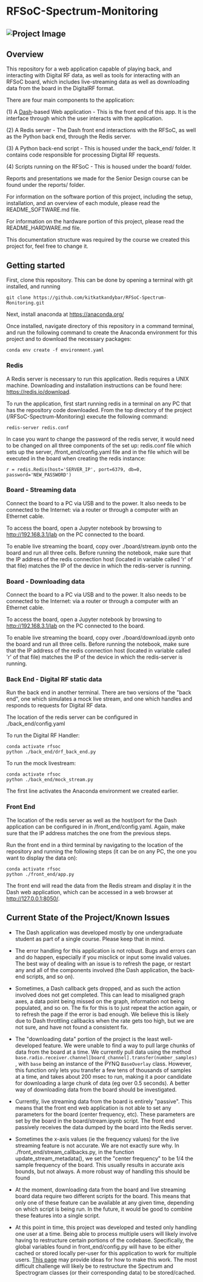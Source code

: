 # RFSoC-Spectrum-Monitoring

![Project Image](https://www.rfsoc-pynq.io/images/01_rfsoc_2x2_t.png)
---


## Overview

This repository for a web application capable of playing back, and interacting with Digital RF data, as well as tools for interacting with an RFSoC board, which includes live-streaming data as well as downloading data from the board in the DigitalRF format. 

There are four main components to the application:

(1) A [Dash](http://dash.plotly.com/)-based Web application - This is the front end of this app. It is the interface through which the user interacts with the application. 

(2) A Redis server - The Dash front end interactions with the RFSoC, as well as the Python back end, through the Redis server.

(3) A Python back-end script - This is housed under the back_end/ folder. It contains code responsible for processing Digital RF requests.

(4) Scripts running on the RFSoC - This is housed under the board/ folder.
 
Reports and presentations we made for the Senior Design course can be found under the reports/ folder. 

For information on the software portion of this project, including the setup, installation, and an overview of each module, please read the README_SOFTWARE.md file. 

For information on the hardware portion of this project, please read the README_HARDWARE.md file. 

This documentation structure was required by the course we created this project for, feel free to change it. 


## Getting started

First, clone this repository. This can be done by opening a terminal with git installed, and running

```
git clone https://github.com/kitkatkandybar/RFSoC-Spectrum-Monitoring.git
```

Next, install anaconda at https://anaconda.org/


Once installed, navigate directory of this repository in a command terminal, and run the following command to create the Anaconda environment for this project and to download the necessary packages:

```
conda env create -f environment.yaml
```

### Redis

A Redis server is necessary to run this application. Redis requires a UNIX machine. Downloading and installation instructions can be found here: https://redis.io/download.


To run the application, first start running redis in a terminal on any PC that has the repository code downloaded. From the top directory of the project (/RFSoC-Spectrum-Monitoring) execute the following command:
```
redis-server redis.conf
```
In case you want to change the password of the redis server, it would need to be changed on all three components of the set up: redis.conf file which sets up the server, /front_end/config.yaml file and in the file which will be executed in the board when creating the redis instance:

`r = redis.Redis(host='SERVER_IP', port=6379, db=0, password='NEW_PASSWORD')`

### Board - Streaming data

Connect the board to a PC via USB and to the power. It also needs to be connected to the Internet: via a router or through a computer with an Ethernet cable.

To access the board, open a Jupyter notebook by browsing to http://192.168.3.1/lab on the PC connected to the board.


To enable live streaming the board, copy over ./board/stream.ipynb onto the board and run all three cells. Before running the notebook, make sure that the IP address of the redis connection host (located in variable called 'r' of that file) matches the IP of the device in which the redis-server is running.

### Board - Downloading data

Connect the board to a PC via USB and to the power. It also needs to be connected to the Internet: via a router or through a computer with an Ethernet cable.

To access the board, open a Jupyter notebook by browsing to http://192.168.3.1/lab on the PC connected to the board.

To enable live streaming the board, copy over ./board/download.ipynb onto the board and run all three cells. Before running the notebook, make sure that the IP address of the redis connection host (located in variable called 'r' of that file) matches the IP of the device in which the redis-server is running.


### Back End - Digital RF static data

Run the back end in another terminal. There are two versions of the "back end", one which simulates a mock live stream, and one which handles and responds to requests for Digital RF data. 

The location of the redis server can be configured in ./back_end/config.yaml 

To run the Digital RF Handler:
```
conda activate rfsoc
python ./back_end/drf_back_end.py
```

To run the mock livestream:

```
conda activate rfsoc
python ./back_end/mock_stream.py
```

The first line activates the Anaconda environment we created earlier. 

### Front End

The location of the redis server as well as the host/port for the Dash application can be configured in in /front_end/config.yaml. Again, make sure that the IP address matches the one from the previous steps.

Run the front end in a third terminal by navigating to the location of the repository and running the following steps (it can be on any PC, the one you want to display the data on):

```
conda activate rfsoc
python ./front_end/app.py
```

The front end will read the data from the Redis stream and display it in the Dash web application, which can be accessed in a web browser at http://127.0.0.1:8050/.


## Current State of the Project/Known Issues

- The Dash application was developed mostly by one undergraduate student as part of a single course. Please keep that in mind.
 
- The error handling for this application is not robust. Bugs and errors can and do happen, especially if you misclick or input some invalid values. The best way of dealing with an issue is to refresh the page, or restart any and all of the components involved (the Dash application, the back-end scripts, and so on).

- Sometimes, a Dash callback gets dropped, and as such the action involved does not get completed. This can lead to misaligned graph axes, a data point being missed on the graph, information not being populated, and so on. The fix for this is to just repeat the action again, or to refresh the page if the error is bad enough. We believe this is likely due to Dash throttling callbacks when the rate gets too high, but we are not sure, and have not found a consistent fix. 

- The "downloading data" portion of the project is the least well-developed feature. We were unable to find a way to pull large chunks of data from the board at a time. We currently pull data using the method `base.radio.receiver.channel[board_channel].transfer(number_samples)`, with `base` being an instance of the PYNQ `BaseOverlay` class. However, this function only lets you transfer a few tens of thousands of samples at a time, and takes about 200 msec to run, making it a poor candidate for downloading a large chunk of data (eg over 0.5 seconds). A better way of downloading data from the board should be investigated. 

- Currently, live streaming data from the board is entirely "passive". This means that the front end web application is not able to set any parameters for the board (center frequency, etc). These parameters are set by the board in the board/stream.ipynb script. The front end passively receives the data dumped by the board into the Redis server. 

- Sometimes the x-axis values (ie the frequency values) for the live streaming feature is not accurate. We are not exactly sure why. In ./front_end/stream_callbacks.py, in the function update_stream_metadata(), we set the "center frequency" to be 1/4 the sample frequency of the board. This usually results in accurate axis bounds, but not always. A more robust way of handling this should be found

- At the moment, downloading data from the board and live streaming board data require two different scripts for the board. This means that only one of these feature can be available at any given time, depending on which script is being run. In the future, it would be good to combine these features into a single script. 

- At this point in time, this project was developed and tested only handling one user at a time. Being able to process multiple users will likely involve having to restructure certain portions of the codebase. Specifically, the global variables found in front_end/config.py will have to be either cached or stored locally per-user for this application to work for multiple users. [This page](https://dash.plotly.com/sharing-data-between-callbacks) may provide ideas for how to make this work. The most difficult challenge will likely be to restructure the Spectrum and Spectrogram classes (or their corresponding data) to be stored/cached. 